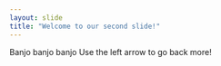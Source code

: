 ```yaml
---
layout: slide
title: "Welcome to our second slide!"
---
```

Banjo banjo banjo
Use the left arrow to go back more!
